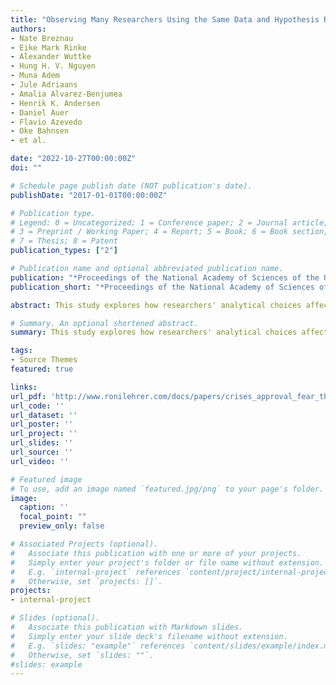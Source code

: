 ```yaml
---
title: "Observing Many Researchers Using the Same Data and Hypothesis Reveals a Hidden Universe of Uncertainty"
authors:
- Nate Breznau
- Eike Mark Rinke
- Alexander Wuttke
- Hung H. V. Nguyen
- Muna Adem
- Jule Adriaans
- Amalia Alvarez-Benjumea
- Henrik K. Andersen
- Daniel Auer
- Flavio Azevedo
- Oke Bahnsen 
- et al.

date: "2022-10-27T00:00:00Z"
doi: ""

# Schedule page publish date (NOT publication's date).
publishDate: "2017-01-01T00:00:00Z"

# Publication type.
# Legend: 0 = Uncategorized; 1 = Conference paper; 2 = Journal article;
# 3 = Preprint / Working Paper; 4 = Report; 5 = Book; 6 = Book section;
# 7 = Thesis; 8 = Patent
publication_types: ["2"]

# Publication name and optional abbreviated publication name.
publication: "*Proceedings of the National Academy of Sciences of the USA (PNAS) 119 (44), pp. 1-8*"
publication_short: "*Proceedings of the National Academy of Sciences of the USA (PNAS) 119 (44), pp. 1-8*"

abstract: This study explores how researchers' analytical choices affect the reliability of scientific findings. Most discussions of reliability problems in science focus on systematic biases. We broaden the lens to emphasize the idiosyncrasy of conscious and unconscious decisions that researchers make during data analysis. We coordinated 161 researchers in 73 research teams and observed their research decisions as they used the same data to independently test the same prominent social science hypothesis: that greater immigration reduces support for social policies among the public. In this typical case of social science research, research teams reported both widely diverging numerical findings and substantive conclusions despite identical start conditions. Researchers' expertise, prior beliefs, and expectations barely predict the wide variation in research outcomes. More than 95% of the total variance in numerical results remains unexplained even after qualitative coding of all identifiable decisions in each team's workflow. This reveals a universe of uncertainty that remains hidden when considering a single study in isolation. The idiosyncratic nature of how researchers' results and conclusions varied is a previously underappreciated explanation for why many scientific hypotheses remain contested. These results call for greater epistemic humility and clarity in reporting scientific findings.

# Summary. An optional shortened abstract.
summary: This study explores how researchers' analytical choices affect the reliability of scientific findings. Most discussions of reliability problems in science focus on systematic biases. We broaden the lens to emphasize the idiosyncrasy of conscious and unconscious decisions that researchers make during data analysis. We coordinated 161 researchers in 73 research teams and observed their research decisions as they used the same data to independently test the same prominent social science hypothesis: that greater immigration reduces support for social policies among the public. In this typical case of social science research, research teams reported both widely diverging numerical findings and substantive conclusions despite identical start conditions. Researchers' expertise, prior beliefs, and expectations barely predict the wide variation in research outcomes. More than 95% of the total variance in numerical results remains unexplained even after qualitative coding of all identifiable decisions in each team's workflow. This reveals a universe of uncertainty that remains hidden when considering a single study in isolation. The idiosyncratic nature of how researchers' results and conclusions varied is a previously underappreciated explanation for why many scientific hypotheses remain contested. These results call for greater epistemic humility and clarity in reporting scientific findings.

tags:
- Source Themes
featured: true

links:
url_pdf: 'http://www.ronilehrer.com/docs/papers/crises_approval_fear_threat.pdf'
url_code: ''
url_dataset: ''
url_poster: ''
url_project: ''
url_slides: ''
url_source: ''
url_video: ''

# Featured image
# To use, add an image named `featured.jpg/png` to your page's folder. 
image:
  caption: ''
  focal_point: ""
  preview_only: false

# Associated Projects (optional).
#   Associate this publication with one or more of your projects.
#   Simply enter your project's folder or file name without extension.
#   E.g. `internal-project` references `content/project/internal-project/index.md`.
#   Otherwise, set `projects: []`.
projects:
- internal-project

# Slides (optional).
#   Associate this publication with Markdown slides.
#   Simply enter your slide deck's filename without extension.
#   E.g. `slides: "example"` references `content/slides/example/index.md`.
#   Otherwise, set `slides: ""`.
#slides: example
---
```


